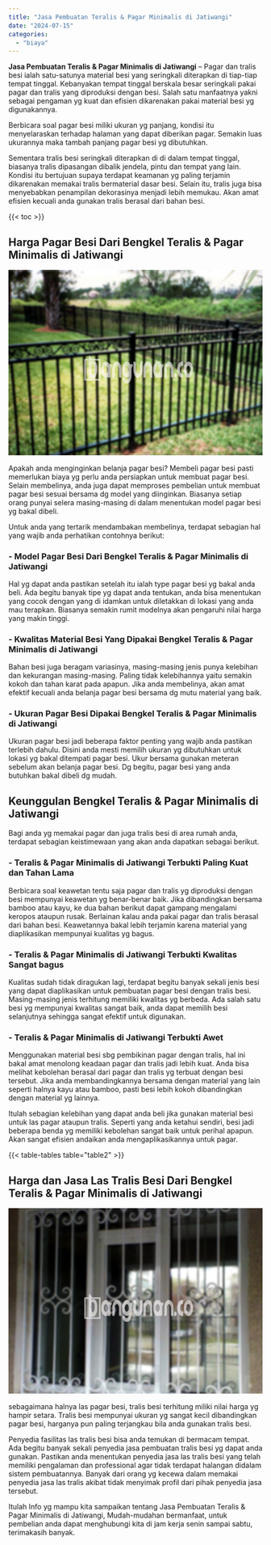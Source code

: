 ```yaml
---
title: "Jasa Pembuatan Teralis & Pagar Minimalis di Jatiwangi"
date: "2024-07-15"
categories: 
  - "biaya"
---
```


**Jasa Pembuatan Teralis & Pagar Minimalis di Jatiwangi** – Pagar dan tralis besi ialah satu-satunya material besi yang seringkali diterapkan di tiap-tiap tempat tinggal. Kebanyakan tempat tinggal berskala besar seringkali pakai pagar dan tralis yang diproduksi dengan besi. Salah satu manfaatnya yakni sebagai pengaman yg kuat dan efisien dikarenakan pakai material besi yg digunakannya.

Berbicara soal pagar besi miliki ukuran yg panjang, kondisi itu menyelaraskan terhadap halaman yang dapat diberikan pagar. Semakin luas ukurannya maka tambah panjang pagar besi yg dibutuhkan.

Sementara tralis besi seringkali diterapkan di di dalam tempat tinggal, biasanya tralis dipasangan dibalik jendela, pintu dan tempat yang lain. Kondisi itu bertujuan supaya terdapat keamanan yg paling terjamin dikarenakan memakai tralis bermaterial dasar besi. Selain itu, tralis juga bisa menyebabkan penampilan dekorasinya menjadi lebih memukau. Akan amat efisien kecuali anda gunakan tralis berasal dari bahan besi.

{{< toc >}}

## Harga Pagar Besi Dari Bengkel Teralis & Pagar Minimalis di Jatiwangi

![Jasa Pembuatan Teralis & Pagar Minimalis di Jatiwangi](/images/pagar-minimalis-murah-27.png)

Apakah anda menginginkan belanja pagar besi? Membeli pagar besi pasti memerlukan biaya yg perlu anda persiapkan untuk membuat pagar besi. Selain membelinya, anda juga dapat memproses pembelian untuk membuat pagar besi sesuai bersama dg model yang diinginkan. Biasanya setiap orang punyai selera masing-masing di dalam menentukan model pagar besi yg bakal dibeli.

Untuk anda yang tertarik mendambakan membelinya, terdapat sebagian hal yang wajib anda perhatikan contohnya berikut:
### \- Model Pagar Besi Dari Bengkel Teralis & Pagar Minimalis di Jatiwangi

Hal yg dapat anda pastikan setelah itu ialah type pagar besi yg bakal anda beli. Ada begitu banyak tipe yg dapat anda tentukan, anda bisa menentukan yang cocok dengan yang di idamkan untuk diletakkan di lokasi yang anda mau terapkan. Biasanya semakin rumit modelnya akan pengaruhi nilai harga yang makin tinggi.

### \- Kwalitas Material Besi Yang Dipakai Bengkel Teralis & Pagar Minimalis di Jatiwangi

Bahan besi juga beragam variasinya, masing-masing jenis punya kelebihan dan kekurangan masing-masing. Paling tidak kelebihannya yaitu semakin kokoh dan tahan karat pada apapun. Jika anda membelinya, akan amat efektif kecuali anda belanja pagar besi bersama dg mutu material yang baik.

### \- Ukuran Pagar Besi Dipakai Bengkel Teralis & Pagar Minimalis di Jatiwangi

Ukuran pagar besi jadi beberapa faktor penting yang wajib anda pastikan terlebih dahulu. Disini anda mesti memilih ukuran yg dibutuhkan untuk lokasi yg bakal ditempati pagar besi. Ukur bersama gunakan meteran sebelum akan belanja pagar besi. Dg begitu, pagar besi yang anda butuhkan bakal dibeli dg mudah.

## Keunggulan Bengkel Teralis & Pagar Minimalis di Jatiwangi

Bagi anda yg memakai pagar dan juga tralis besi di area rumah anda, terdapat sebagian keistimewaan yang akan anda dapatkan sebagai berikut.

### \- Teralis & Pagar Minimalis di Jatiwangi Terbukti Paling Kuat dan Tahan Lama

Berbicara soal keawetan tentu saja pagar dan tralis yg diproduksi dengan besi mempunyai keawetan yg benar-benar baik. Jika dibandingkan bersama bamboo atau kayu, ke dua bahan berikut dapat gampang mengalami keropos ataupun rusak. Berlainan kalau anda pakai pagar dan tralis berasal dari bahan besi. Keawetannya bakal lebih terjamin karena material yang diaplikasikan mempunyai kualitas yg bagus.

### \- Teralis & Pagar Minimalis di Jatiwangi Terbukti Kwalitas Sangat bagus

Kualitas sudah tidak diragukan lagi, terdapat begitu banyak sekali jenis besi yang dapat diaplikasikan untuk pembuatan pagar besi dengan tralis besi. Masing-masing jenis terhitung memiliki kwalitas yg berbeda. Ada salah satu besi yg mempunyai kwalitas sangat baik, anda dapat memilih besi selanjutnya sehingga sangat efektif untuk digunakan.

### \- Teralis & Pagar Minimalis di Jatiwangi Terbukti Awet

Menggunakan material besi sbg pembikinan pagar dengan tralis, hal ini bakal amat menolong keadaan pagar dan tralis jadi lebih kuat. Anda bisa melihat kebolehan berasal dari pagar dan tralis yg terbuat dengan besi tersebut. Jika anda membandingkannya bersama dengan material yang lain seperti halnya kayu atau bamboo, pasti besi lebih kokoh dibandingkan dengan material yg lainnya.

Itulah sebagian kelebihan yang dapat anda beli jika gunakan material besi untuk las pagar ataupun tralis. Seperti yang anda ketahui sendiri, besi jadi beberapa benda yg memiliki kebolehan sangat baik untuk perihal apapun. Akan sangat efisien andaikan anda mengaplikasikannya untuk pagar.

{{< table-tables table="table2" >}}

## Harga dan Jasa Las Tralis Besi Dari Bengkel Teralis & Pagar Minimalis di Jatiwangi

![Jasa Pembuatan Teralis & Pagar Minimalis di Jatiwangi](/images/teralis-minimalis-murah-06.png)

sebagaimana halnya las pagar besi, tralis besi terhitung miliki nilai harga yg hampir setara. Tralis besi mempunyai ukuran yg sangat kecil dibandingkan pagar besi, harganya pun paling terjangkau bila anda gunakan tralis besi.

Penyedia fasilitas las tralis besi bisa anda temukan di bermacam tempat. Ada begitu banyak sekali penyedia jasa pembuatan tralis besi yg dapat anda gunakan. Pastikan anda menentukan penyedia jasa las tralis besi yang telah memiliki pengalaman dan professional agar tidak terdapat halangan didalam sistem pembuatannya. Banyak dari orang yg kecewa dalam memakai penyedia jasa las tralis akibat tidak menyimak profil dari pihak penyedia jasa tersebut.

Itulah Info yg mampu kita sampaikan tentang Jasa Pembuatan Teralis & Pagar Minimalis di Jatiwangi, Mudah-mudahan bermanfaat, untuk pembelian anda dapat menghubungi kita di jam kerja senin sampai sabtu, terimakasih banyak.
